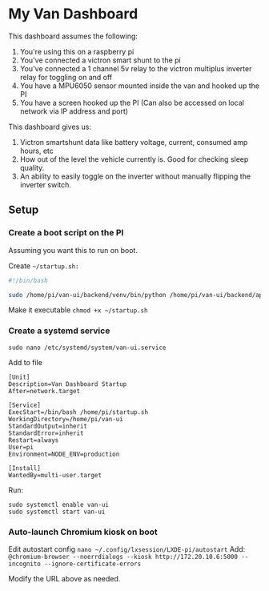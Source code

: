 # My Van Dashboard
This dashboard assumes the following:
1. You're using this on a raspberry pi
2. You've connected a victron smart shunt to the pi
3. You've connected a 1 channel 5v relay to the victron multiplus inverter relay for toggling on and off
4. You have a MPU6050 sensor mounted inside the van and hooked up the PI
5. You have a screen hooked up the PI (Can also be accessed on local network via IP address and port)

This dashboard gives us:
1. Victron smartshunt data like battery voltage, current, consumed amp hours, etc
2. How out of the level the vehicle currently is. Good for checking sleep quality.
3. An ability to easily toggle on the inverter without manually flipping the inverter switch.


## Setup

### Create a boot script on the PI
Assuming you want this to run on boot.


Create `~/startup.sh:`
```bash
#!/bin/bash

sudo /home/pi/van-ui/backend/venv/bin/python /home/pi/van-ui/backend/app.py &
```

Make it executable `chmod +x ~/startup.sh`

### Create a systemd service
`sudo nano /etc/systemd/system/van-ui.service`

Add to file
```
[Unit]
Description=Van Dashboard Startup
After=network.target

[Service]
ExecStart=/bin/bash /home/pi/startup.sh
WorkingDirectory=/home/pi/van-ui
StandardOutput=inherit
StandardError=inherit
Restart=always
User=pi
Environment=NODE_ENV=production

[Install]
WantedBy=multi-user.target
```

Run:
```
sudo systemctl enable van-ui
sudo systemctl start van-ui
```

### Auto-launch Chromium kiosk on boot

Edit autostart config
`nano ~/.config/lxsession/LXDE-pi/autostart`
Add:
`@chromium-browser --noerrdialogs --kiosk http://172.20.10.6:5000 --incognito --ignore-certificate-errors`

Modify the URL above as needed.


